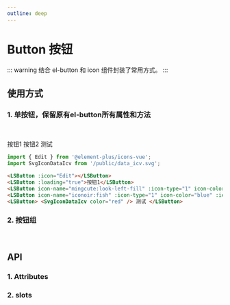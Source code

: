 ```yaml
---
outline: deep
---
```


# Button 按钮

::: warning 结合 el-button 和 icon 组件封装了常用方式。
:::

## 使用方式

### 1. 单按钮，保留原有el-button所有属性和方法

<br />

<LSButton :icon="Edit"></LSButton>
<LSButton :loading="true">按钮1</LSButton>
<LSButton icon-name="mingcute:look-left-fill" :icon-type="1" icon-color="red" icon-width="30" icon-height="30"></LSButton>
<LSButton icon-name="iconoir:fish" :icon-type="1" icon-color="blue" :icon-width="30" :icon-height="30">按钮2</LSButton>
<LSButton>
<SvgIconDataIcv color="red" /> 测试
</LSButton>

```ts
import { Edit } from '@element-plus/icons-vue';
import SvgIconDataIcv from '/public/data_icv.svg';
```

```html
<LSButton :icon="Edit"></LSButton>
<LSButton :loading="true">按钮1</LSButton>
<LSButton icon-name="mingcute:look-left-fill" :icon-type="1" icon-color="red" icon-width="30" icon-height="30"></LSButton>
<LSButton icon-name="iconoir:fish" :icon-type="1" icon-color="blue" :icon-width="30" :icon-height="30">按钮2</LSButton>
<LSButton> <SvgIconDataIcv color="red" /> 测试 </LSButton>
```

### 2. 按钮组

<br />

## API

### 1. Attributes

### 2. slots

<script setup>
  import { ref } from 'vue';
  import { Edit } from '@element-plus/icons-vue'
  import SvgIconDataIcv from '/public/data_icv.svg';
</script>
